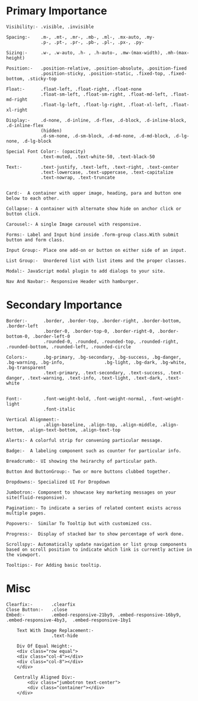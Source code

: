 # Primary Importance

	Visibility:- .visible, .invisible

	Spacing:-    .m-, .mt-, .mr-, .mb-, .ml-, .mx-auto, .my-
	             .p-, .pt-, .pr-, .pb-, .pl-, .px-, .py-
	
	Sizing:-     .w-, .w-auto, .h- , .h-auto-, .mw-(max-width), .mh-(max-height)
	
	Position:-   .position-relative, .position-absolute, .position-fixed
	             .position-sticky, .position-static, .fixed-top, .fixed-bottom, .sticky-top

	Float:-      .float-left, .float-right, .float-none
	             .float-sm-left, .float-sm-right, .float-md-left, .float-md-right
	             .float-lg-left, .float-lg-right, .float-xl-left, .float-xl-right

	Display:- 	 .d-none, .d-inline, .d-flex, .d-block, .d-inline-block, .d-inline-flex   
				 (hidden)
				 .d-sm-none, .d-sm-block, .d-md-none, .d-md-block, .d-lg-none, .d-lg-block

	Special Font Color:- (opacity)
	             .text-muted, .text-white-50, .text-black-50

	Text:-       .text-justify, .text-left, .text-right, .text-center
				 .text-lowercase, .text-uppercase, .text-capitalize
				 .text-nowrap, .text-truncate


	Card:-  A container with upper image, heading, para and button one below to each other.

	Collapse:- A container with alternate show hide on anchor click or button click.

	Carousel:- A single Image carousel with responsive.

	Forms:- Label and Input bind inside .form-group class.With submit button and form class.

	Input Group:- Place one add-on or button on either side of an input.

	List Group:-  Unordered list with list items and the proper classes.

	Modal:- JavaScript modal plugin to add dialogs to your site.

	Nav And Navbar:- Responsive Header with hamburger.


# Secondary Importance

	Border:-      .border, .border-top, .border-right, .border-bottom, .border-left
	              .border-0, .border-top-0, .border-right-0, .border-bottom-0, .border-left-0
	              .rounded-0, .rounded, .rounded-top, .rounded-right, .rounded-bottom, .rounded-left, .rounded-circle

	Colors:-      .bg-primary, .bg-secondary, .bg-success, .bg-danger, .bg-warning, .bg-info, 				.bg-light, .bg-dark, .bg-white, .bg-transparent
				  .text-primary, .text-secondary, .text-success, .text-danger, .text-warning, .text-info, .text-light, .text-dark, .text-white

	
    Font:-        .font-weight-bold, .font-weight-normal, .font-weight-light
                  .font-italic

    Vertical Alignment:- 
                  .align-baseline, .align-top, .align-middle, .align-bottom, .align-text-bottom, .align-text-top

	Alerts:- A colorful strip for convening particular message.

	Badge:-  A labeling component such as counter for particular info.

	Breadcrumb:- UI showing the heirarchy of particular path.

	Button And ButtonGroup:- Two or more buttons clubbed together.

	Dropdowns:- Specialized UI For Dropdown

	Jumbotron:- Component to showcase key marketing messages on your site(fluid-responsive).

	Pagination:- To indicate a series of related content exists across multiple pages.

	Popovers:-  Similar To Tooltip but with customized css.

	Progress:-  Display of stacked bar to show percentage of work done.

	Scrollspy:- Automatically update navigation or list group components based on scroll position to indicate which link is currently active in the viewport.

	Tooltips:- For Adding basic tooltip.


#  Misc

	Clearfix:-       .clearfix
	Close Button:-   .close
	Embed:-          .embed-responsive-21by9, .embed-responsive-16by9,      								 .embed-responsive-4by3,  .embed-responsive-1by1   

        Text With Image Replacement:- 
                     .text-hide
		     
        Div Of Equal Height:-
	    <div class="row equal">
		<div class="col-4"></div>
		<div class="col-8"></div>
	    </div>
    
       Centrally Aligned Div:-
            <div class="jumbotron text-center">
	    	<div class="container"></div>
	    </div>
